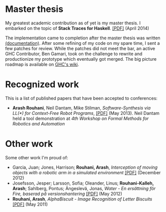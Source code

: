 # Master thesis

My greatest academic contribution as of yet is my master thesis. I embarked on
the topic of **Stack Traces for Haskell**. [[PDF]][master-thesis] (April 2014)

[master-thesis]: /papers/master-thesis.pdf

The implementation came to completion after the master thesis was written
[(documentation)](https://hackage.haskell.org/package/base-4.9.1.0/docs/GHC-ExecutionStack.html).
After some refining of my code on my spare time, I sent a few patches for
review.  While the patches did not meet the bar, an active GHC Contributor, Ben
Gamari, took on the challenge to rewrite and productionize my prototype which
eventually got merged. The big picture roadmap is available on [GHC's
wiki](https://ghc.haskell.org/trac/ghc/wiki/DWARF/Status).

# Recognized work

This is a list of published papers that have been accepted to conferences:

  * **Arash Rouhani**, Neil Dantam, Mike Stilman,
    *Software-Synthesis via LL(\*) for Context-Free Robot Programs*,
    [[PDF]][ll-star] (May 2013). Neil Dantam held a tool demonstration at
    *4th Workshop on Formal Methods for Robotics and Automation*

[ll-star]: /papers/ll-star.pdf

# Other work

Some other work I'm proud of:

  * Garcia, Juan; Jones, Harrison; **Rouhani, Arash**, *Interception of moving
    objects with a robotic arm in a simulated environment* [[PDF]][RIP2012] (December 2012)
  * Josefsson, Jesper;
    Larsson, Sofia; Oleander, Linus; **Rouhani-Kalleh, Arash**; Sahlberg,
    Pontus; Ängeslevä, Jonas, *Water - En ersättning för Fire, baserad på
    versionshantering*
    [[PDF]][bachelor-thesis] (May 2012)
  * **Rouhani, Arash**, *AlphaBiscuit - Image Recognition of Letter Biscuits* [[PDF]][alphabiscuit] (May 2011)

[RIP2012]: /papers/interception.pdf
[bachelor-thesis]: /papers/bachelor-thesis.pdf
[alphabiscuit]: /papers/alphabiscuit.pdf
